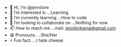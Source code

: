 - 👋 Hi, I’m @jennilore
- 👀 I’m interested in ...Learning
- 🌱 I’m currently learning ...How to code 
- 💞️ I’m looking to collaborate on ...Nothing for now 
- 📫 How to reach me ...mail: jennilorkama@gmail.com
- 😄 Pronouns: ...She/Her
- ⚡ Fun fact: ...I hate cheese

<!---

--->

